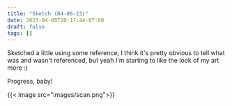 ```yaml
---
title: "Sketch (04-06-23)"
date: 2023-04-08T20:17:44-07:00
draft: false
tags: []
---
```


Sketched a little using some reference, I think it's pretty obvious to tell what was and wasn't referenced, but yeah I'm starting to like the look of my art more :)        

Progress, baby!

{{< image src="images/scan.png">}}